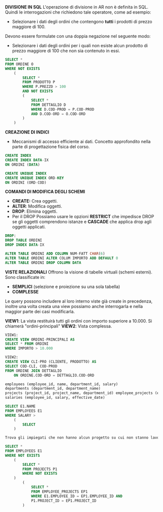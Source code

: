 **DIVISIONE IN SQL**
L'operazione di divisione in AR non è definita in SQL. Quindi le interrogazioni che richiedono tale operatore, come ad esempio:
- Selezionare i dati degli ordini che contengono **tutti** i prodotti di prezzo maggiore di 100.

Devono essere formulate con una doppia negazione nel seguente modo:
- Selezionare i dati degli ordini per i quali non esiste alcun prodotto di prezzo maggiore di 100 che non sia contenuto in essi.

``` SQL
SELECT *
FROM ORDINE O
WHERE NOT EXISTS
	(
		SELECT *
		FROM PRODOTTO P
		WHERE P.PREZZO > 100
		AND NOT EXISTS
		(
			SELECT *
			FROM DETTAGLIO D
			WHERE D.COD-PROD = P.COD-PROD
			AND D.COD-ORD = O.COD-ORD
		)
	)
```

**CREAZIONE DI INDICI**
- Meccanismi di accesso efficiente ai dati. Concetto approfondito nella parte di progettazione fisica del corso.

``` SQL
CREATE INDEX
CREATE INDEX DATA-IX
ON ORDINI (DATA)

CREATE UNIQUE INDEX
CREATE UNIQUE INDEX ORD-KEY
ON ORDINI (ORD-COD)
```

**COMANDI DI MODIFICA DEGLI SCHEMI**
- **CREATE:** Crea oggetti.
- **ALTER**: Modifica oggetti.
- **DROP**: Elimina oggetti.
- Per il DROP Possiamo usare le opzioni **RESTRICT** che impedisce DROP se gli oggetti comprendono istanze e **CASCADE** che applica drop agli oggetti applicati.

``` SQL
DROP:
DROP TABLE ORDINI
DROP INDEX DATA-IX

ALTER TABLE ORDINI ADD COLUMN NUM-FATT CHAR(6)
ALTER TABLE ORDINI ALTER COLUM IMPORTO ADD DEFAULT 0
ALTER TABLE ORDINI DROP COLUMN DATA
```

**VISTE RELAZIONALI**
Offrono la visione di tabelle virtuali (schemi esterni). Sono classificate in:
- **SEMPLICI** (selezione e proiezione su una sola tabella)
- **COMPLESSE**

Le query possono includere al loro interno viste già create in precedenza, inoltre una volta creata una view possiamo anche interrogarla e nella maggior parte dei casi modificarla.

**VIEW1**: La vista restituirà tutti gli ordini con importo superiore a 10.000. Si chiamerà "ordini-principali"
**VIEW2**: Vista complessa.

``` SQL
VIEW1:
CREATE VIEW ORDINI-PRINCIPALI AS
SELECT * FROM ORDINI
WHERE IMPORTO > 10.000

VIEW2:
CREATE VIEW CLI-PRO (CLIENTE, PRODOTTO) AS
SELECT COD-CLI, COD-PROD
FROM ORDINE JOIN DETTAGLIO
	ON ORDINE.COD-ORD = DETTAGLIO.COD-ORD
```

``` SQL
employees (employee_id, name, department_id, salary) 
departments (department_id, department_name) 
projects (project_id, project_name, department_id) employee_projects (employee_id, project_id) 
salaries (employee_id, salary, effective_date)

SELECT E1.NAME
FROM EMPLOYEES E1
WHERE SALARY > 
	(
		SELECT 
	)

Trova gli impiegati che non hanno alcun progetto su cui non stanno lavorando.

SELECT *
FROM EMPLOYEES E1
WHERE NOT EXISTS
	(
		SELECT *
		FROM PROJECTS P1
		WHERE NOT EXISTS
	)
		(
			SELECT *
			FROM EMPLOYEE_PROJECTS EP1
			WHERE E1.EMPLOYEE_ID = EP1.EMPLOYEE_ID AND
			P1.PROJECT_ID = EP1.PROJECT_ID
		)
```